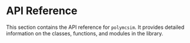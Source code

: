 # API Reference

This section contains the API reference for `polymcsim`.
It provides detailed information on the classes, functions, and modules in the library.

